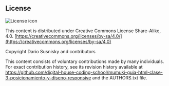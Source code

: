 ## License
![License icon](https://licensebuttons.net/l/by-sa/3.0/88x31.png)

This content is distributed under Creative Commons License Share-Alike, 4.0. [https://creativecommons.org/licenses/by-sa/4.0/](https://creativecommons.org/licenses/by-sa/4.0)

Copyright Dario Susnisky and contributors

This content consists of voluntary contributions made by many
individuals. For exact contribution history, see its revision history
available at https://github.com/digital-house-coding-school/mumuki-guia-html-clase-3-posicionamiento-y-diseno-responsive and the AUTHORS.txt file.

